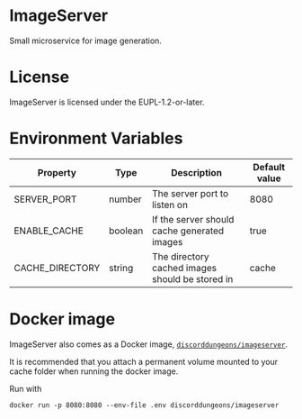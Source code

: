 # ImageServer
Small microservice for image generation.

# License

ImageServer is licensed under the EUPL-1.2-or-later.

# Environment Variables

| Property        | Type    | Description                                     | Default value |
|-----------------|---------|-------------------------------------------------|---------------|
| SERVER_PORT     | number  | The server port to listen on                    | 8080          |
| ENABLE_CACHE    | boolean | If the server should cache generated images     | true          |
| CACHE_DIRECTORY | string  | The directory cached images should be stored in | cache         |

# Docker image

ImageServer also comes as a Docker image, [`discorddungeons/imageserver`](https://hub.docker.com/repository/docker/discorddungeons/imageserver).

It is recommended that you attach a permanent volume mounted to your cache folder when running the docker image.

Run with

`docker run -p 8080:8080 --env-file .env discorddungeons/imageserver`
